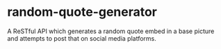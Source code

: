 # random-quote-generator
A ReSTful API which generates a random quote embed in a base picture and attempts to post that on social media platforms.
